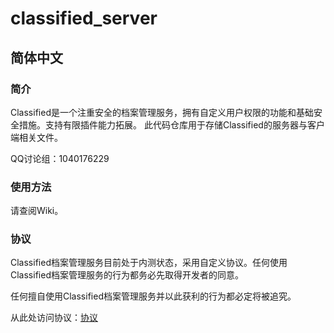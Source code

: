 # classified_server
## 简体中文
### 简介
Classified是一个注重安全的档案管理服务，拥有自定义用户权限的功能和基础安全措施。支持有限插件能力拓展。
此代码仓库用于存储Classified的服务器与客户端相关文件。

QQ讨论组：1040176229

### 使用方法
请查阅Wiki。


### 协议
Classified档案管理服务目前处于内测状态，采用自定义协议。任何使用Classified档案管理服务的行为都务必先取得开发者的同意。

任何擅自使用Classified档案管理服务并以此获利的行为都必定将被追究。

从此处访问协议：<a href=./LICENSE>协议</a>
